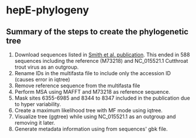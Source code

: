 # hepE-phylogeny

## Summary of the steps to create the phylogenetic tree
1. Download sequences listed in [Smith et al. publication](https://www.microbiologyresearch.org/content/journal/jgv/10.1099/jgv.0.001435#).
This ended in 588 sequences including the reference (M73218) and NC_015521.1 Cutthroat trout virus as an outgroup.
2. Rename IDs in the multifasta file to include only the accession ID (causes error in iqtree)
3. Remove reference sequence from the multifasta file
4. Perform MSA using MAFFT and M73218 as reference sequence.
5. Mask sites 6355-6985 and 8344 to 8347 included in the publication due to hyper variability.
6. Create a maximum likelihood tree with MF mode using iqtree.
7. Visualize tree (ggtree) while using NC_015521.1 as an outgroup and removing it later.
8. Generate metadata information using from sequences' gbk file.